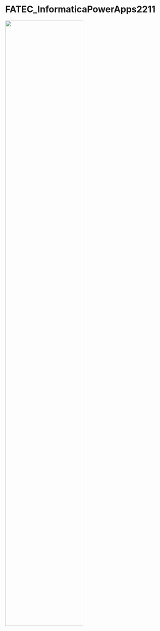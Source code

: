# FATEC_InformaticaPowerApps2211

<img src="FATEC_InformaticaPowerApps2211" width="70%" height="70%">
